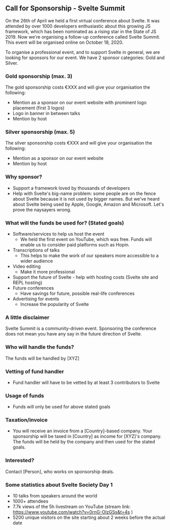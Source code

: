 ## Call for Sponsorship - Svelte Summit

On the 26th of April we held a first virtual conference about Svelte. It was attended by over 1000 developers enthusiastic about this growing JS framework, which has been nominated as a rising star in the State of JS 2019. Now we're organising a follow-up conference called Svelte Summit. This event will be organised online on October 18, 2020.

To organise a professional event, and to support Svelte in general, we are looking for sponsors for our event. We have 2 sponsor categories: Gold and Silver.

### Gold sponsorship (max. 3)

The gold sponsorship costs €XXX and will give your organisation the following:

* Mention as a sponsor on our event website with prominent logo placement (first 3 logos)
* Logo in banner in between talks
* Mention by host

### Silver sponsorship (max. 5)

The silver sponsorship costs €XXX and will give your organisation the following:

* Mention as a sponsor on our event website
* Mention by host

### Why sponsor?

* Support a framework loved by thousands of developers
* Help with Svelte's big-name problem: some people are on the fence about Svelte because it is not used by bigger names. But we've heard about Svelte being used by Apple, Google, Amazon and Microsoft. Let's prove the naysayers wrong.

### What will the funds be used for? (Stated goals)

* Software/services to help us host the event
    * We held the first event on YouTube, which was free. Funds will enable us to consider paid platforms such as Hopin.
* Transcriptions of talks
    * This helps to make the work of our speakers more accessible to a wider audience
* Video editing
    * Make it more professional
* Support the future of Svelte - help with hosting costs (Svelte site and REPL hosting)
* Future conferences
    * Have savings for future, possible real-life conferences
* Advertising for events
    * Increase the popularity of Svelte

### A little disclaimer

Svelte Summit is a community-driven event. Sponsoring the conference does not mean you have any say in the future direction of Svelte.

### Who will handle the funds?

The funds will be handled by [XYZ]

### Vetting of fund handler

* Fund handler will have to be vetted by at least 3 contributors to Svelte

### Usage of funds

* Funds will only be used for above stated goals

### Taxation/invoice

* You will receive an invoice from a [Country]-based company. Your sponsorship will be taxed in [Country] as income for [XYZ]'s company. The funds will be held by the company and then used for the stated goals.

### Interested?

Contact [Person], who works on sponsorship deals.

### Some statistics about Svelte Society Day 1

* 10 talks from speakers around the world
* 1000+ attendees
* 7.7k views of the 5h livestream on YouTube (stream link: https://www.youtube.com/watch?v=0rnG-OlzGSs&t=4s )
* 5200 unique visitors on the site starting about 2 weeks before the actual date
